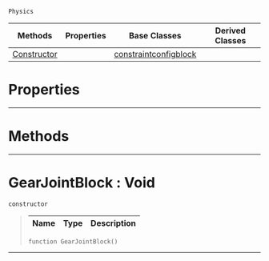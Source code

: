  `Physics`

|Methods|Properties|Base Classes|Derived Classes|
|---|---|---|---|
|[ Constructor](gearjointblock.md#gearjointblock-void)| |[constraintconfigblock](constraintconfigblock.md)| |


 #  Properties


---  
 #  Methods


---  
 #  GearJointBlock : Void

 `constructor`

> 
> |Name|Type|Description|
> |---|---|---|
> ``` lang=cpp, name=Nada
> function GearJointBlock()
> ``` 


---  
 

 